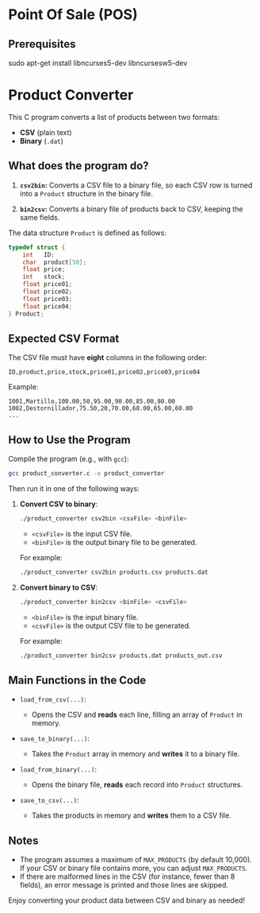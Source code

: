 # Point Of Sale (POS)

## Prerequisites
sudo apt-get install libncurses5-dev libncursesw5-dev


# Product Converter

This C program converts a list of products between two formats:

- **CSV** (plain text)  
- **Binary** (`.dat`)

## What does the program do?

1. **`csv2bin`:** Converts a CSV file to a binary file, so each CSV row is turned into a `Product` structure in the binary file.

2. **`bin2csv`:** Converts a binary file of products back to CSV, keeping the same fields.

The data structure `Product` is defined as follows:

```c
typedef struct {
    int   ID;
    char  product[50];
    float price;
    int   stock;
    float price01;
    float price02;
    float price03;
    float price04;
} Product;
```

## Expected CSV Format

The CSV file must have **eight** columns in the following order:
```
ID,product,price,stock,price01,price02,price03,price04
```

Example:

```
1001,Martillo,100.00,50,95.00,90.00,85.00,80.00
1002,Destornillador,75.50,20,70.00,68.00,65.00,60.00
...
```

## How to Use the Program

Compile the program (e.g., with `gcc`):

```bash
gcc product_converter.c -o product_converter
```

Then run it in one of the following ways:

1. **Convert CSV to binary**:

   ```bash
   ./product_converter csv2bin <csvFile> <binFile>
   ```

   - `<csvFile>` is the input CSV file.  
   - `<binFile>` is the output binary file to be generated.  

   For example:

   ```bash
   ./product_converter csv2bin products.csv products.dat
   ```

2. **Convert binary to CSV**:

   ```bash
   ./product_converter bin2csv <binFile> <csvFile>
   ```

   - `<binFile>` is the input binary file.  
   - `<csvFile>` is the output CSV file to be generated.  

   For example:

   ```bash
   ./product_converter bin2csv products.dat products_out.csv
   ```

## Main Functions in the Code

- `load_from_csv(...)`:  
  - Opens the CSV and **reads** each line, filling an array of `Product` in memory.

- `save_to_binary(...)`:  
  - Takes the `Product` array in memory and **writes** it to a binary file.

- `load_from_binary(...)`:  
  - Opens the binary file, **reads** each record into `Product` structures.

- `save_to_csv(...)`:  
  - Takes the products in memory and **writes** them to a CSV file.

## Notes

- The program assumes a maximum of `MAX_PRODUCTS` (by default 10,000). If your CSV or binary file contains more, you can adjust `MAX_PRODUCTS`.
- If there are malformed lines in the CSV (for instance, fewer than 8 fields), an error message is printed and those lines are skipped.

Enjoy converting your product data between CSV and binary as needed!
